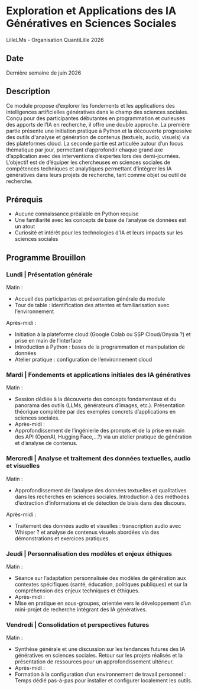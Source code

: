 # Exploration et Applications des IA Génératives en Sciences Sociales 
LilleLMs - Organisation QuantiLille 2026

## Date

Dernière semaine de juin 2026

## Description

Ce module propose d’explorer les fondements et les applications des intelligences artificielles génératives dans le champ des sciences sociales. Conçu pour des participantes débutantes en programmation et curieuses des apports de l’IA en recherche, il offre une double approche. La première partie présente une initiation pratique à Python et la découverte progressive des outils d'analyse et génération de contenus (textuels, audio, visuels) via des plateformes cloud. La seconde partie est articulée autour d’un focus thématique par jour, permettant d’approfondir chaque grand axe d’application avec des interventions d’expertes lors des demi-journées. L’objectif est de d’équiper les chercheuses en sciences sociales de compétences techniques et analytiques permettant d'intégrer les IA génératives dans leurs projets de recherche, tant comme objet ou outil de recherche. 

## Prérequis

- Aucune connaissance préalable en Python requise  
- Une familiarité avec les concepts de base de l’analyse de données est un atout  
- Curiosité et intérêt pour les technologies d’IA et leurs impacts sur les sciences sociales

## Programme Brouillon

### Lundi | Présentation générale

Matin :

- Accueil des participantes et présentation générale du module  
- Tour de table : identification des attentes et familiarisation avec l’environnement

Après-midi : 

- Initiation à la plateforme cloud (Google Colab ou SSP Cloud/Onyxia ?) et prise en main de l’interface  
- Introduction à Python : bases de la programmation et manipulation de données  
- Atelier pratique : configuration de l’environnement cloud 

### Mardi | Fondements et applications initiales des IA génératives 

Matin :

- Session dédiée à la découverte des concepts fondamentaux et du panorama des outils (LLMs, générateurs d’images, etc.). Présentation théorique complétée par des exemples concrets d’applications en sciences sociales.  
- Après-midi :  
- Approfondissement de l’ingénierie des prompts et de la prise en main des API (OpenAI, Hugging Face,...?) via un atelier pratique de génération et d’analyse de contenus.

### Mercredi | Analyse et traitement des données textuelles, audio et visuelles 

Matin :

- Approfondissement de l’analyse des données textuelles et qualitatives dans les recherches en sciences sociales. Introduction à des méthodes d’extraction d’informations et de détection de biais dans des discours.

Après-midi :

- Traitement des données audio et visuelles : transcription audio avec Whisper ? et analyse de contenus visuels abordées via des démonstrations et exercices pratiques.

### Jeudi | Personnalisation des modèles et enjeux éthiques

Matin :

- Séance sur l’adaptation personnalisée des modèles de génération aux contextes spécifiques (santé, éducation, politiques publiques) et sur la compréhension des enjeux techniques et éthiques.  
- Après-midi :  
- Mise en pratique en sous-groupes, orientée vers le développement d’un mini-projet de recherche intégrant des IA génératives. 

### Vendredi | Consolidation et perspectives futures

Matin :

- Synthèse générale et une discussion sur les tendances futures des IA génératives en sciences sociales. Retour sur les projets réalisés et la présentation de ressources pour un approfondissement ultérieur.  
- Après-midi :  
- Formation à la configuration d’un environnement de travail personnel : Temps dédié pas-à-pas pour installer et configurer localement les outils.

